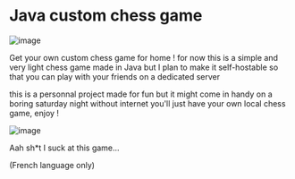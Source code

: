 # Java custom chess game

![image](https://github.com/user-attachments/assets/3017e8cc-2466-4181-80ac-f5b1cfe50cb3)

Get your own custom chess game for home !
for now this is a simple and very light chess game made in Java but I plan to make it self-hostable so that you can play with your friends on a dedicated server

this is a personnal project made for fun but it might come in handy on a boring saturday night without internet you'll just have your own local chess game, enjoy !

![image](https://github.com/user-attachments/assets/7b074123-6bb0-475d-afb9-5f657173e976)

Aah sh*t I suck at this game...

(French language only)
